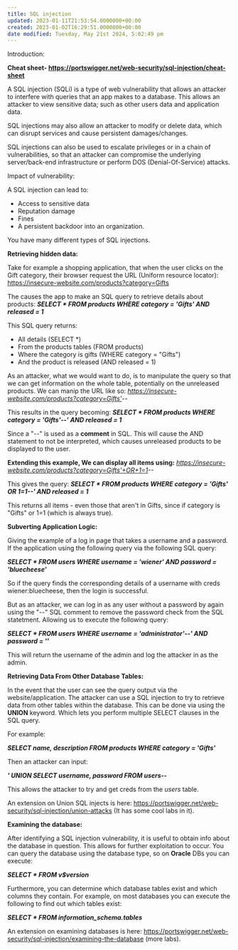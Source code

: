 ```yaml
---
title: SQL injection
updated: 2023-01-11T21:53:54.0000000+00:00
created: 2023-01-02T16:29:51.0000000+00:00
date modified: Tuesday, May 21st 2024, 5:02:49 pm
---
```


Introduction:

**Cheat sheet- <https://portswigger.net/web-security/sql-injection/cheat-sheet>**

A SQL injection (SQLi) is a type of web vulnerability that allows an attacker to interfere with queries that an app makes to a database. This allows an attacker to view sensitive data; such as other users data and application data.

SQL injections may also allow an attacker to modify or delete data, which can disrupt services and cause persistent damages/changes.

SQL injections can also be used to escalate privileges or in a chain of vulnerabilities, so that an attacker can compromise the underlying server/back-end infrastructure or perform DOS (Denial-Of-Service) attacks.

Impact of vulnerability:

A SQL injection can lead to:
- Access to sensitive data
- Reputation damage
- Fines
- A persistent backdoor into an organization.

You have many different types of SQL injections.

**Retrieving hidden data:**

Take for example a shopping application, that when the user clicks on the Gift category, their browser request the URL (Uniform resource locator): <https://insecure-website.com/products?category=Gifts>

The causes the app to make an SQL query to retrieve details about products:
***SELECT \* FROM products WHERE category = 'Gifts' AND released = 1***

This SQL query returns:
- All details (SELECT \*)
- From the products tables (FROM products)
- Where the category is gifts (WHERE category = "Gifts")
- And the product is released (AND released = 1)

As an attacker, what we would want to do, is to manipulate the query so that we can get information on the whole table, potentially on the unreleased products. We can manip the URL like so:
*<https://insecure-website.com/products?category=Gifts'>--*

This results in the query becoming:
***SELECT \* FROM products WHERE category = 'Gifts'--' AND released = 1***

Since a "--" is used as a **comment** in SQL. This will cause the AND statement to not be interpreted, which causes unreleased products to be displayed to the user.

**Extending this example, We can display all items using:**
*<https://insecure-website.com/products?category=Gifts'+OR+1=1>--*

This gives the query:
***SELECT \* FROM products WHERE category = 'Gifts' OR 1=1--' AND released = 1***

This returns all items - even those that aren't in Gifts, since if category is "Gifts" or 1=1 (which is always true).

**Subverting Application Logic:**

Giving the example of a log in page that takes a username and a password. If the application using the following query via the following SQL query:

***SELECT \* FROM users WHERE username = 'wiener' AND password = 'bluecheese'***

So if the query finds the corresponding details of a username with creds wiener:bluecheese, then the login is successful.

But as an attacker, we can log in as any user without a password by again using the "--" SQL comment to remove the password check from the SQL statetment. Allowing us to execute the following query:

***SELECT \* FROM users WHERE username = 'administrator'--' AND password = ''***

This will return the username of the admin and log the attacker in as the admin.

**Retrieving Data From Other Database Tables:**

In the event that the user can see the query output via the website/application. The attacker can use a SQL injection to try to retrieve data from other tables within the database. This can be done via using the **UNION** keyword. Which lets you perform multiple SELECT clauses in the SQL query.

For example:

***SELECT name, description FROM products WHERE category = 'Gifts'***

Then an attacker can input:

***' UNION SELECT username, password FROM users--***

This allows the attacker to try and get creds from the *users* table.

An extension on Union SQL injects is here: <https://portswigger.net/web-security/sql-injection/union-attacks> (It has some cool labs in it).

**Examining the database:**

After identifying a SQL injection vulnerability, it is useful to obtain info about the database in question. This allows for further exploitation to occur. You can query the database using the database type, so on **Oracle** DBs you can execute:

***SELECT \* FROM v\$version***

Furthermore, you can determine which database tables exist and which columns they contain. For example, on most databases you can execute the following to find out which tables exist:

***SELECT \* FROM information_schema.tables***

An extension on examining databases is here: <https://portswigger.net/web-security/sql-injection/examining-the-database> (more labs).

